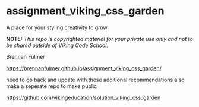 assignment_viking_css_garden
============================

A place for your styling creativity to grow


**NOTE:** *This repo is copyrighted material for your private use only and not to be shared outside of Viking Code School.*

Brennan Fulmer

https://brennanfulmer.github.io/assignment_viking_css_garden/

need to go back and update with these additional recommendations
also make a seperate repo to make public

https://github.com/vikingeducation/solution_viking_css_garden

